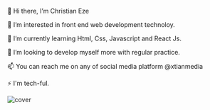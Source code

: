 👋 Hi there, I’m Christian Eze

👀 I’m interested in front end web development technoloy.

🌱 I’m currently learning Html, Css, Javascript and React Js.

💞️ I’m looking to develop myself more with regular practice.

📫 You can reach me on any of social media platform @xtianmedia

⚡ I'm tech-ful.

![cover](https://user-images.githubusercontent.com/102808500/211041178-97e4b897-dc54-4abc-9b60-6b899e9dc103.jpg)
